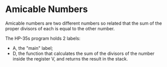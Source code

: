 # Amicable Numbers
Amicable numbers are two different numbers so related that the sum of the proper divisors of each is equal to the other number.

The HP-35s program holds 2 labels:
- A, the "main" label;
- D, the function that calculates the sum of the divisors of the number inside the register V, and returns the result in the stack.

